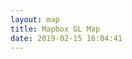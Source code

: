 ```yaml
---
layout: map
title: Mapbox GL Map
date: 2019-02-15 16:04:41
---
```

<script>
/*Blank Mapbox GL Map*/

var map = new mapboxgl.Map({
  container: 'map',
  hash: true,
  style: {
    "version": 8,
    "name": "blank",
    "sources": {
      "blank": {
        "type": "vector",
        "url": ""
      }
    },
    "layers": [{
      "id": "background",
      "type": "background",
      "paint": {
        "background-color": "#1d1f20"
      }
    }]
  },
  center: [-95.52, 39.94],
  zoom: 4,
  debug: 1
});
map.addControl(new mapboxgl.NavigationControl());
map.addControl(new mapboxgl.FullscreenControl());

/*End Blank Map*/
</script>

